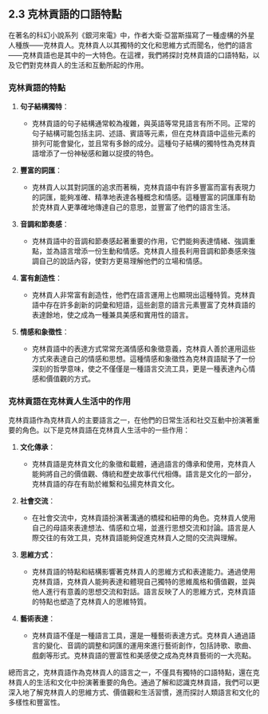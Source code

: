 ## 2.3 克林貢語的口語特點

在著名的科幻小說系列《銀河來電》中，作者大衛·亞當斯描寫了一種虛構的外星人種族——克林貢人。克林貢人以其獨特的文化和思維方式而聞名，他們的語言——克林貢語也是其中的一大特色。在這裡，我們將探討克林貢語的口語特點，以及它們對克林貢人的生活和互動所起的作用。

### 克林貢語的特點

1. **句子結構獨特**：
   - 克林貢語的句子結構通常較為複雜，與英語等常見語言有所不同。正常的句子結構可能包括主詞、述語、賓語等元素，但在克林貢語中這些元素的排列可能會變化，並且常有多餘的成分。這種句子結構的獨特性為克林貢語增添了一份神秘感和難以捉摸的特色。

2. **豐富的詞匯**：
   - 克林貢人以其對詞匯的追求而著稱，克林貢語中有許多豐富而富有表現力的詞匯，能夠准確、精準地表達各種概念和情感。這種豐富的詞匯庫有助於克林貢人更準確地傳達自己的意思，並豐富了他們的語言生活。

3. **音調和節奏感**：
   - 克林貢語中的音調和節奏感起著重要的作用，它們能夠表達情緒、強調重點，並為語言增添一份生動和情感。克林貢人擅長利用音調和節奏感來強調自己的說話內容，使對方更易理解他們的立場和情感。

4. **富有創造性**：
   - 克林貢人非常富有創造性，他們在語言運用上也顯現出這種特質。克林貢語中存在許多創新的詞彙和短語，這些創意的語言元素豐富了克林貢語的表達餘地，使之成為一種兼具美感和實用性的語言。

5. **情感和象徵性**：
   - 克林貢語中的表達方式常常充滿情感和象徵意義，克林貢人善於運用這些方式來表達自己的情感和思想。這種情感和象徵性為克林貢語賦予了一份深刻的哲學意味，使之不僅僅是一種語言交流工具，更是一種表達內心情感和價值觀的方式。

### 克林貢語在克林貢人生活中的作用

克林貢語作為克林貢人的主要語言之一，在他們的日常生活和社交互動中扮演著重要的角色。以下是克林貢語在克林貢人生活中的一些作用：

1. **文化傳承**：
   - 克林貢語是克林貢文化的象徵和載體，通過語言的傳承和使用，克林貢人能夠將自己的價值觀、傳統和歷史故事代代相傳。語言是文化的一部分，克林貢語的存在有助於維繫和弘揚克林貢文化。

2. **社會交流**：
   - 在社會交流中，克林貢語扮演著溝通的橋樑和紐帶的角色。克林貢人使用自己的母語來表達想法、情感和立場，並進行思想交流和討論。語言是人際交往的有效工具，克林貢語能夠促進克林貢人之間的交流與理解。

3. **思維方式**：
   - 克林貢語的特點和結構影響著克林貢人的思維方式和表達能力。通過使用克林貢語，克林貢人能夠表達和體現自己獨特的思維風格和價值觀，並與他人進行有意義的思想交流和對話。語言反映了人的思維方式，克林貢語的特點也塑造了克林貢人的思維特質。

4. **藝術表達**：
   - 克林貢語不僅是一種語言工具，還是一種藝術表達方式。克林貢人通過語言的變化、音調的調整和詞匯的運用來進行藝術創作，包括詩歌、歌曲、戲劇等形式。克林貢語的豐富性和美感使之成為克林貢藝術的一大亮點。

總而言之，克林貢語作為克林貢人的語言之一，不僅具有獨特的口語特點，還在克林貢人的生活和文化中扮演著重要的角色。通過了解和認識克林貢語，我們可以更深入地了解克林貢人的思維方式、價值觀和生活習慣，進而探討人類語言和文化的多樣性和豐富性。